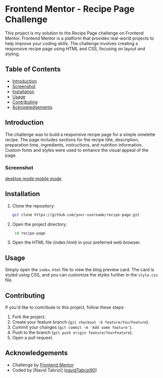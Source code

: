 # Frontend Mentor - Recipe Page Challenge

This project is my solution to the Recipe Page challenge on Frontend Mentor. Frontend Mentor is a platform that provides real-world projects to help improve your coding skills. The challenge involves creating a responsive recipe page using HTML and CSS, focusing on layout and styling.

## Table of Contents

-   [Introduction](#introduction)
-   [Screenshot](#screenshot)
-   [Installation](#installation)
-   [Usage](#usage)
-   [Contributing](#contributing)
-   [Acknowledgements](#acknowledgements)

## Introduction

The challenge was to build a responsive recipe page for a simple omelette recipe. The page includes sections for the recipe title, description, preparation time, ingredients, instructions, and nutrition information. Custom fonts and styles were used to enhance the visual appeal of the page.

### Screenshot

[desktop mode ](./assets/screenshots/desktop-mode.png)
[mobile mode](./assets/screenshots/mobile-mode.png)

## Installation

1. Clone the repository:

    ```bash
    git clone https://github.com/your-username/recipe-page.git

    ```

2. Open the project directory:
    ```bash
     cd recipe-page
    ```
3. Open the HTML file (index.html) in your preferred web browser.

## Usage

Simply open the `index.html` file to view the blog preview card. The card is styled using CSS, and you can customize the styles further in the `style.css` file.

## Contributing

If you'd like to contribute to this project, follow these steps:

1. Fork the project.
2. Create your feature branch (`git checkout -b feature/YourFeature`).
3. Commit your changes (`git commit -m 'Add some feature'`).
4. Push to the branch (`git push origin feature/YourFeature`).
5. Open a pull request.

## Acknowledgements

-   Challenge by [Frontend Mentor](https://www.frontendmentor.io?ref=challenge)
-   Coded by [Navid Tabrizi] ([navidTabrizi90](https://github.com/navidTabrizi90))
